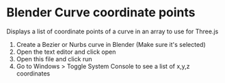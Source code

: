 # Blender Curve coordinate points
Displays a list of coordinate points of a curve in an array to use for Three.js

1. Create a Bezier or Nurbs curve in Blender (Make sure it's selected)<br>
2. Open the text editor and click open <br>
3. Open this file and click run <br>
4. Go to Windows > Toggle System Console to see a list of x,y,z coordinates <br>
